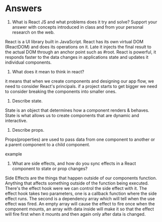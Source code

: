 # Answers

1. What is React JS and what problems does it try and solve? Support your answer with concepts introduced in class and from your personal research on the web.

React is a UI library built in JavaScript. React has its own virtual DOM (ReactDOM) and does its operations on it. Late it injects the final result to the actual DOM through an anchor point such as #root. React is powerful, it responds faster to the data changes in applications state and updates it individual components.

1. What does it mean to think in react?

it means that when we create components and designing our app flow, we need to consider React's principals. if a project starts to get bigger we need to consider breaking the components into smaller ones. 

1. Describe state.

State is an object that determines how a component renders & behaves. State is what allows us to create components that are dynamic and interactive. 

1. Describe props.

Props(properties) are used to pass data from one component to another or a parent component to a child component. 

example 



1. What are side effects, and how do you sync effects in a React component to state or prop changes?

Side Effects are the things that happen outside of our components function. Anything that affects something outside of the function being executed. There's the effect hook were we can control the side effect with it. The effect hook takes two parameters, one is a callback function where the side effect runs. The second is a dependency array which will tell when the use effect was fired. An empty array will cause the effect to fire once when the component mounts, an array with data inside will make it so that the effect will fire first when it mounts and then again only after data is changed.  
